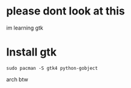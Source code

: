 # please dont look at this

im learning gtk

# Install gtk
```
sudo pacman -S gtk4 python-gobject
```
arch btw